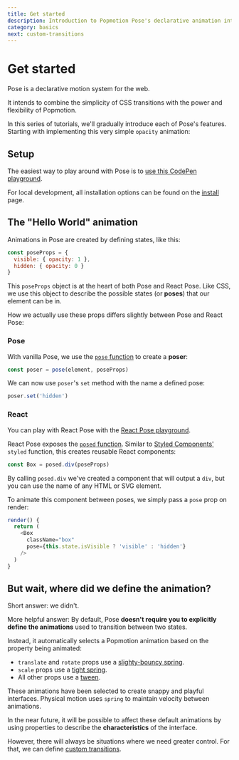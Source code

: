 ```yaml
---
title: Get started
description: Introduction to Popmotion Pose's declarative animation interface
category: basics
next: custom-transitions
---
```


# Get started

Pose is a declarative motion system for the web.

It intends to combine the simplicity of CSS transitions with the power and flexibility of Popmotion.

In this series of tutorials, we'll gradually introduce each of Pose's features. Starting with implementing this very simple `opacity` animation:

<CodePen id="LdOpaN" />

## Setup

The easiest way to play around with Pose is to [use this CodePen playground](https://codepen.io/popmotion/pen/bvqJbV?editors=0010).

For local development, all installation options can be found on the [install](/pose/api/install) page.

## The "Hello World" animation

Animations in Pose are created by defining states, like this:

```javascript
const poseProps = {
  visible: { opacity: 1 },
  hidden: { opacity: 0 }
}
```

This `poseProps` object is at the heart of both Pose and React Pose. Like CSS, we use this object to describe the possible states (or **poses**) that our element can be in.

How we actually use these props differs slightly between Pose and React Pose:

### Pose

With vanilla Pose, we use the [`pose` function](/pose/api/pose) to create a **poser**:

```javascript
const poser = pose(element, poseProps)
```

We can now use `poser`'s `set` method with the name a defined pose:

```javascript
poser.set('hidden')
```

### React

You can play with React Pose with the [React Pose playground](https://codepen.io/popmotion/pen/mxmrPZ?editors=0010).

React Pose exposes the [`posed` function](/pose/api/posed). Similar to [Styled Components'](https://styled-components.com) `styled` function, this creates reusable React components:

```javascript
const Box = posed.div(poseProps)
```

By calling `posed.div` we've created a component that will output a `div`, but you can use the name of any HTML or SVG element.

To animate this component between poses, we simply pass a `pose` prop on render:

```javascript
render() {
  return (
    <Box
      className="box"
      pose={this.state.isVisible ? 'visible' : 'hidden'}
    />
  )
}
```

## But wait, where did we define the animation?

Short answer: we didn't.

More helpful answer: By default, Pose **doesn't require you to explicitly define the animations** used to transition between two states.

Instead, it automatically selects a Popmotion animation based on the property being animated:

- `translate` and `rotate` props use a [slighty-bouncy spring](/api/spring).
- `scale` props use a [tight spring](/api/spring).
- All other props use a [tween](/api/tween).

These animations have been selected to create snappy and playful interfaces. Physical motion uses `spring` to maintain velocity between animations.

In the near future, it will be possible to affect these default animations by using properties to describe the **characteristics** of the interface.

However, there will always be situations where we need greater control. For that, we can define [custom transitions](/pose/learn/custom-transitions).